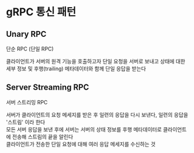 
# gRPC 통신 패턴

## Unary RPC

단순 RPC (단일 RPC)

클라이언트가 서버의 원격 기능을 호출하고자 단일 요청을 서버로 보내고 상태에 대한 세부 정보 및 후행(trailing) 메타데이터와 함께 단일 응답을 받는다  

## Server Streaming RPC

서버 스트리밍 RPC

서버가 클라이언트의 요청 메세지를 받은 후 일련의 응답을 다시 보낸다, 일련의 응답을 '스트림' 이라 한다  
모든 서버 응답을 보낸 후에 서버는 서버의 상태 정보를 후행 메타데이터로 클라이언트에 전송해 스트림의 끝을 알린다  
클라이언트가 전송한 단일 요청에 대해 여러 응답 메세지를 수신하는 것  
